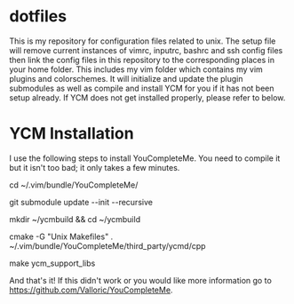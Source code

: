 dotfiles
========
This is my repository for configuration files related to unix. The setup file
will remove current instances of vimrc, inputrc, bashrc and ssh config files then
link the config files in this repository to the corresponding places in your
home folder. This includes my vim folder which contains my vim plugins and
colorschemes. It will initialize and update the plugin submodules as well as
compile and install YCM for you if it has not been setup already. If YCM does
not get installed properly, please refer to below.

YCM Installation
========
I use the following steps to install YouCompleteMe. You need to compile it but
it isn't too bad; it only takes a few minutes.

cd ~/.vim/bundle/YouCompleteMe/

git submodule update --init --recursive

mkdir ~/ycmbuild && cd ~/ycmbuild

cmake -G "Unix Makefiles" . ~/.vim/bundle/YouCompleteMe/third_party/ycmd/cpp

make ycm_support_libs

And that's it! If this didn't work or you would like more information go to
https://github.com/Valloric/YouCompleteMe.
